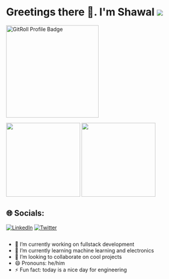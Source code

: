 <!-- Variables-->
[linkedin]: https://linkedin.com/in/mbalireshawal
[twitter]: https://twitter.com/shawalmbalire
[portfolio]: https://shawalmbalire.com

# Greetings there 👋. I'm Shawal ![](https://visitcount.itsvg.in/api?id=shawal-mbalire&icon=0&color=0)

<a href="https://gitroll.io/profile/uS8QJi4Gf8EMmjswNGooPbck4apZ2" target="_blank">    
  <img 
    height="250em"
    alt="GitRoll Profile Badge" 
    src="https://gitroll.io/api/badges/profiles/v1/uS8QJi4Gf8EMmjswNGooPbck4apZ2?theme=dark" 
  />
</a>
<p>
  <img 
    height="200em"
    src="https://github-readme-stats.vercel.app/api?username=shawal-mbalire&show_icons=true&theme=light&layout=compact&count_private=true&include_all_commits=true&hide_border=true"
  />
  <img 
    height="200em"
    src="https://github-readme-stats.vercel.app/api/top-langs/?username=shawal-mbalire&theme=default&show_icons=true&layout=compact&langs_count=10&hide_border=true"
  />
  <!--
    <img height="180em" src="https://github-readme-stats.vercel.app/api?username=shawal-mbalire&show_icons=true&theme=light&layout=compact&count_private=true&include_all_commits=true#gh-light-mode-only"/>
    <img height="180em" src="https://github-readme-stats.vercel.app/api/top-langs/?username=shawal-mbalire&theme=light&show_icons=true&layout=compact&langs_count=10#gh-light-mode-only"/>
   -->     
</p>

## 🌐 Socials:
[![LinkedIn](https://img.shields.io/badge/LinkedIn-%230077B5.svg?logo=linkedin&logoColor=white)][linkedin]
[![Twitter](https://img.shields.io/badge/Twitter-%231DA1F2.svg?logo=Twitter&logoColor=white)][linkedin]

<img href="https://visitcount.itsvg.in/api?id=shawal-mbalire&icon=0&color=0" />

- 🔭 I’m currently working on fullstack development
- 🌱 I’m currently learning machine learning and electronics
- 👯 I’m looking to collaborate on cool projects
- 😄 Pronouns: he/him
- ⚡ Fun fact: today is a nice day for engineering
